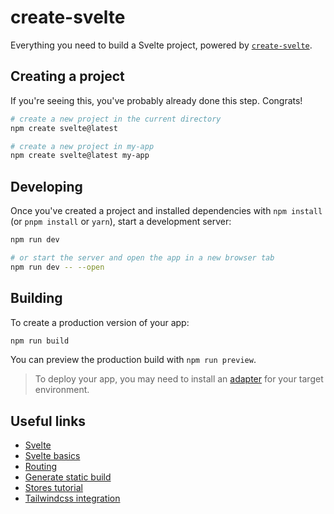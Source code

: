 # create-svelte

Everything you need to build a Svelte project, powered by [`create-svelte`](https://github.com/sveltejs/kit/tree/master/packages/create-svelte).

## Creating a project

If you're seeing this, you've probably already done this step. Congrats!

```bash
# create a new project in the current directory
npm create svelte@latest

# create a new project in my-app
npm create svelte@latest my-app
```

## Developing

Once you've created a project and installed dependencies with `npm install` (or `pnpm install` or `yarn`), start a development server:

```bash
npm run dev

# or start the server and open the app in a new browser tab
npm run dev -- --open
```

## Building

To create a production version of your app:

```bash
npm run build
```

You can preview the production build with `npm run preview`.

> To deploy your app, you may need to install an [adapter](https://kit.svelte.dev/docs/adapters) for your target environment.


## Useful links

- [Svelte](https://svelte.dev/)
- [Svelte basics](https://svelte.dev/tutorial/basics)
- [Routing](https://kit.svelte.dev/docs/routing)
- [Generate static build](https://kit.svelte.dev/docs/adapter-static)
- [Stores tutorial](https://svelte.dev/tutorial/writable-stores)
- [Tailwindcss integration](https://tailwindcss.com/docs/guides/sveltekit) 